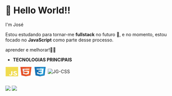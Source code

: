 # 👋 Hello World!!
I'm José 

Estou estudando para tornar-me **fullstack** no futuro 🚀, e no momento, estou focado no **JavaScript** como parte desse processo.

aprender e melhorar!🔧✨

 - **TECNOLOGIAS PRINCIPAIS**
<div style="display: inline_block">
  <img align="center" alt="JG-Js" height="30" width="40" src="https://raw.githubusercontent.com/devicons/devicon/master/icons/javascript/javascript-plain.svg">
  <img align="center" alt="JG-HTML" height="30" width="40" src="https://raw.githubusercontent.com/devicons/devicon/master/icons/html5/html5-original.svg">
  <img align="center" alt="JG-CSS" height="30" width="40" src="https://raw.githubusercontent.com/devicons/devicon/master/icons/css3/css3-original.svg">
  <img align="center" alt="JG-CSS" height="30" width="40" src="https://upload.wikimedia.org/wikipedia/commons/b/b2/Bootstrap_logo.svg">
</div>
  
  ##

<div> 
  <a href = "mailto:jg.desenvolver1@gmail.com"><img src="https://img.shields.io/badge/-Gmail-%23333?style=for-the-badge&logo=gmail&logoColor=white" target="_blank"></a>
  <a href="" target="_blank"><img src="https://img.shields.io/badge/-LinkedIn-%230077B5?style=for-the-badge&logo=linkedin&logoColor=white" target="_blank"></a>   
</div>
